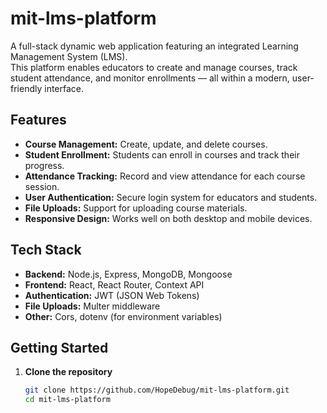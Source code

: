# mit-lms-platform

A full-stack dynamic web application featuring an integrated Learning Management System (LMS).  
This platform enables educators to create and manage courses, track student attendance, and monitor enrollments — all within a modern, user-friendly interface.

## Features

- **Course Management:** Create, update, and delete courses.
- **Student Enrollment:** Students can enroll in courses and track their progress.
- **Attendance Tracking:** Record and view attendance for each course session.
- **User Authentication:** Secure login system for educators and students.
- **File Uploads:** Support for uploading course materials.
- **Responsive Design:** Works well on both desktop and mobile devices.

## Tech Stack

- **Backend:** Node.js, Express, MongoDB, Mongoose
- **Frontend:** React, React Router, Context API
- **Authentication:** JWT (JSON Web Tokens)
- **File Uploads:** Multer middleware
- **Other:** Cors, dotenv (for environment variables)

## Getting Started

1. **Clone the repository**

   ```bash
   git clone https://github.com/HopeDebug/mit-lms-platform.git
   cd mit-lms-platform
